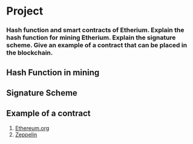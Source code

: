 # Project

### Hash function and smart contracts of Etherium. Explain the hash function for mining Etherium. Explain the signature scheme. Give an example of a contract that can be placed in the blockchain.


## Hash Function in mining



## Signature Scheme



## Example of a contract
1. [Ethereum.org](https://www.ethereum.org/greeter)
1. [Zeppelin](https://blog.zeppelin.solutions/the-hitchhikers-guide-to-smart-contracts-in-ethereum-848f08001f05)
